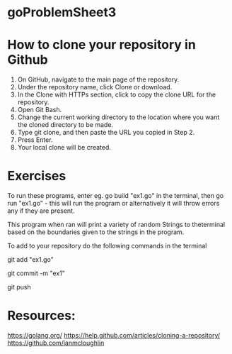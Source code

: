 # goProblemSheet3

# How to clone your repository in Github

1. On GitHub, navigate to the main page of the repository.
2. Under the repository name, click Clone or download.
3. In the Clone with HTTPs section, click to copy the clone URL for the repository.
4. Open Git Bash.
5. Change the current working directory to the location where you want the cloned directory to be made.
6. Type git clone, and then paste the URL you copied in Step 2.
7. Press Enter. 
8. Your local clone will be created. 

# Exercises

To run these programs, enter eg. go build "ex1.go" in the terminal, 
then go run "ex1.go" - this will run the program or alternatively it will throw errors any if they are present.

This program when ran will print a variety of random Strings to theterminal 
based on the boundaries given to the strings in the program.

To add to your repository do the following commands in the terminal

git add "ex1.go"

git commit -m "ex1"

git push

# Resources: 
https://golang.org/
https://help.github.com/articles/cloning-a-repository/
https://github.com/ianmcloughlin
